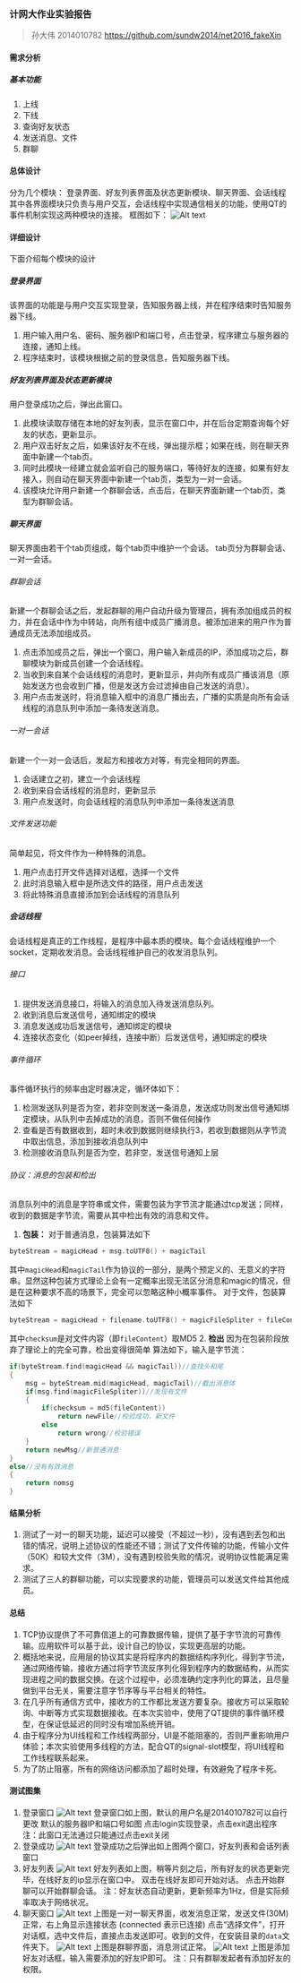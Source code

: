 ### 计网大作业实验报告
> 孙大伟 2014010782
> https://github.com/sundw2014/net2016_fakeXin

#### 需求分析
##### 基本功能
 1. 上线
 2. 下线
 3. 查询好友状态
 4. 发送消息、文件
 5. 群聊

#### 总体设计
分为几个模块：
登录界面、好友列表界面及状态更新模块、聊天界面、会话线程
其中各界面模块只负责与用户交互，会话线程中实现通信相关的功能，使用QT的事件机制实现这两种模块的连接。
 框图如下：
 ![Alt text](./1483505895197.png)

#### 详细设计
下面介绍每个模块的设计
##### 登录界面
 该界面的功能是与用户交互实现登录，告知服务器上线，并在程序结束时告知服务器下线。
 1. 用户输入用户名、密码、服务器IP和端口号，点击登录，程序建立与服务器的连接，通知上线。
 2. 程序结束时，该模块根据之前的登录信息，告知服务器下线。
##### 好友列表界面及状态更新模块
用户登录成功之后，弹出此窗口。
1. 此模块读取存储在本地的好友列表，显示在窗口中，并在后台定期查询每个好友的状态，更新显示。
2. 用户双击好友之后，如果该好友不在线，弹出提示框；如果在线，则在聊天界面中新建一个tab页。
3. 同时此模块一经建立就会监听自己的服务端口，等待好友的连接，如果有好友接入，则自动在聊天界面中新建一个tab页，类型为一对一会话。
4. 该模块允许用户新建一个群聊会话，点击后，在聊天界面新建一个tab页，类型为群聊会话。
##### 聊天界面
聊天界面由若干个tab页组成，每个tab页中维护一个会话。
tab页分为群聊会话、一对一会话。
###### 群聊会话
新建一个群聊会话之后，发起群聊的用户自动升级为管理员，拥有添加组成员的权力，并在会话中作为中转站，向所有组中成员广播消息。被添加进来的用户作为普通成员无法添加组成员。
1. 点击添加成员之后，弹出一个窗口，用户输入新成员的IP，添加成功之后，群聊模块为新成员创建一个会话线程。
2. 当收到来自某个会话线程的消息时，更新显示，并向所有成员广播该消息（原始发送方也会收到广播，但是发送方会过滤掉由自己发送的消息）。
3. 用户点击发送时，将消息输入框中的消息广播出去，广播的实质是向所有会话线程的消息队列中添加一条待发送消息。
###### 一对一会话
新建一个一对一会话后，发起方和接收方对等，有完全相同的界面。
1. 会话建立之初，建立一个会话线程
2. 收到来自会话线程的消息时，更新显示
3. 用户点发送时，向会话线程的消息队列中添加一条待发送消息
###### 文件发送功能
简单起见，将文件作为一种特殊的消息。
1. 用户点击打开文件选择对话框，选择一个文件
2. 此时消息输入框中是所选文件的路径，用户点击发送
3. 将此特殊消息直接添加到会话线程的消息队列
##### 会话线程
会话线程是真正的工作线程，是程序中最本质的模块。每个会话线程维护一个socket，定期收发消息。会话线程维护自己的收发消息队列。
###### 接口
1. 提供发送消息接口，将输入的消息加入待发送消息队列。
2. 收到消息后发送信号，通知绑定的模块
3. 消息发送成功后发送信号，通知绑定的模块
4. 连接状态变化（如peer掉线，连接中断）后发送信号，通知绑定的模块
###### 事件循环
 事件循环执行的频率由定时器决定，循环体如下：
1. 检测发送队列是否为空，若非空则发送一条消息，发送成功则发出信号通知绑定模块，从队列中去掉成功的消息，否则不做任何操作
2. 查看是否有数据收到，超时未收到数据则继续执行3，若收到数据则从字节流中取出信息，添加到接收消息队列中
3. 检测接收消息队列是否为空，若非空，发送信号通知上层
###### 协议：消息的包装和检出
消息队列中的消息是字符串或文件，需要包装为字节流才能通过tcp发送；同样，收到的数据是字节流，需要从其中检出有效的消息和文件。
1. __包装：__ 
对于普通消息，包装算法如下
```cpp
byteStream = magicHead + msg.toUTF8() + magicTail
```
 其中```magicHead```和```magicTail```作为协议的一部分，是两个预定义的、无意义的字符串。显然这种包装方式理论上会有一定概率出现无法区分消息和magic的情况，但是在这种要求不高的场景下，完全可以忽略这种小概率事件。
 对于文件，包装算法如下
```cpp
byteStream = magicHead + filename.toUTF8() + magicFileSpliter + fileContent + magicFileSpliter + checksum + magicTail
```
 其中```checksum```是对文件内容（即```fileContent```）取MD5
2. __检出__
 因为在包装阶段放弃了理论上的完全可靠，检出变得很简单
 算法如下，输入是字节流：
```cpp
if(byteStream.find(magicHead && magicTail))//查找头和尾
{
	msg = byteStream.mid(magicHead, magicTail)//截出消息体
	if(msg.find(magicFileSpliter))//发现有文件
	{
		if(checksum = md5(fileContent))
			return newFile//校验成功，新文件
		else
			return wrong//校验错误
	}
	return newMsg//新普通消息
}
else//没有有效消息
{
	return nomsg
}
```
#### 结果分析
 1. 测试了一对一的聊天功能，延迟可以接受（不超过一秒），没有遇到丢包和出错的情况，说明上述协议的性能还不错；测试了文件传输的功能，传输小文件（50K）和较大文件（3M），没有遇到校验失败的情况，说明协议性能满足需求。
 1. 测试了三人的群聊功能，可以实现要求的功能，管理员可以发送文件给其他成员。
#### 总结
 1. TCP协议提供了不可靠信道上的可靠数据传输，提供了基于字节流的可靠传输。应用软件可以基于此，设计自己的协议，实现更高层的功能。
 2. 概括地来说，应用层的协议其实是将程序内的数据结构序列化，得到字节流，通过网络传输，接收方通过将字节流反序列化得到程序内的数据结构，从而实现进程之间的数据交换。在这个过程中，必须准确约定序列化的算法，且尽量做到平台无关，需要注意字节序等与平台相关的特性。
 3. 在几乎所有通信方式中，接收方的工作都比发送方要复杂。接收方可以采取轮询、中断等方式实现数据接收。在本次实验中，使用了QT提供的事件循环模型，在保证低延迟的同时没有增加系统开销。
 4. 由于程序分为UI线程和工作线程两部分，UI是不能阻塞的，否则严重影响用户体验；本次实验使用多线程的方法，配合QT的signal-slot模型，将UI线程和工作线程联系起来。
 5. 为了防止阻塞，所有的网络访问都添加了超时处理，有效避免了程序卡死。


#### 测试图集
1. 登录窗口
 ![Alt text](./1483502363078.png)
 登录窗口如上图，默认的用户名是2014010782可以自行更改
 默认的服务器IP和端口号如图
 点击login实现登录，点击exit退出程序
 注：此窗口无法通过只能通过点击exit关闭
2. 登录成功
 ![Alt text](./1483502401697.png)
 登录成功之后弹出如上图两个窗口，好友列表和会话列表窗口
3. 好友列表
 ![Alt text](./1483502473180.png)
 好友列表如上图，稍等片刻之后，所有好友的状态更新完毕，在线好友的ip显示在窗口中。
 双击在线好友即可开始对话。
 点击开始群聊可以开始群聊会话。
 注：好友状态自动更新，更新频率为1Hz，但是实际频率取决于网络状况。
4. 聊天窗口
 ![Alt text](./1483504151147.png)
 上图是一对一聊天界面，收发消息正常，发送文件(30M)正常，右上角显示连接状态
(connected 表示已连接)
点击“选择文件”，打开对话框，选中文件后，直接点击发送即可。收到的文件，在安装目录的```data```文件夹下。
 ![Alt text](./1483504774875.png)
  上图是群聊界面，消息测试正常。
  ![Alt text](./1483504961893.png)
  上图是添加好友对话框，输入需要添加的好友IP即可。
  注：只有群聊发起者有添加好友的权限。

